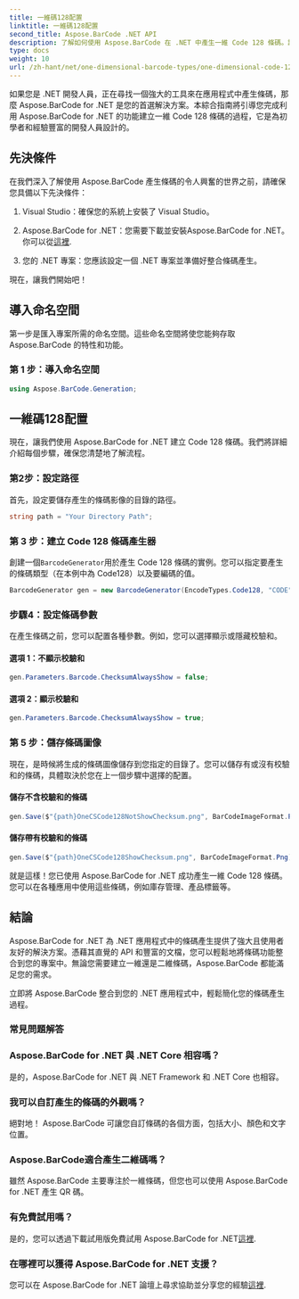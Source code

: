 ```yaml
---
title: 一維碼128配置
linktitle: 一維碼128配置
second_title: Aspose.BarCode .NET API
description: 了解如何使用 Aspose.BarCode 在 .NET 中產生一維 Code 128 條碼。請遵循我們的無縫條碼集成分步指南。
type: docs
weight: 10
url: /zh-hant/net/one-dimensional-barcode-types/one-dimensional-code-128-configuration/
---
```


如果您是 .NET 開發人員，正在尋找一個強大的工具來在應用程式中產生條碼，那麼 Aspose.BarCode for .NET 是您的首選解決方案。本綜合指南將引導您完成利用 Aspose.BarCode for .NET 的功能建立一維 Code 128 條碼的過程，它是為初學者和經驗豐富的開發人員設計的。 

## 先決條件

在我們深入了解使用 Aspose.BarCode 產生條碼的令人興奮的世界之前，請確保您具備以下先決條件：

1. Visual Studio：確保您的系統上安裝了 Visual Studio。

2.  Aspose.BarCode for .NET：您需要下載並安裝Aspose.BarCode for .NET。你可以從[這裡](https://releases.aspose.com/barcode/net/).

3. 您的 .NET 專案：您應該設定一個 .NET 專案並準備好整合條碼產生。

現在，讓我們開始吧！

## 導入命名空間

第一步是匯入專案所需的命名空間。這些命名空間將使您能夠存取 Aspose.BarCode 的特性和功能。

### 第 1 步：導入命名空間

```csharp
using Aspose.BarCode.Generation;
```

## 一維碼128配置

現在，讓我們使用 Aspose.BarCode for .NET 建立 Code 128 條碼。我們將詳細介紹每個步驟，確保您清楚地了解流程。

### 第2步：設定路徑

首先，設定要儲存產生的條碼影像的目錄的路徑。

```csharp
string path = "Your Directory Path";
```

### 第 3 步：建立 Code 128 條碼產生器

創建一個`BarcodeGenerator`用於產生 Code 128 條碼的實例。您可以指定要產生的條碼類型（在本例中為 Code128）以及要編碼的值。

```csharp
BarcodeGenerator gen = new BarcodeGenerator(EncodeTypes.Code128, "CODE");
```

### 步驟4：設定條碼參數

在產生條碼之前，您可以配置各種參數。例如，您可以選擇顯示或隱藏校驗和。

#### 選項 1：不顯示校驗和

```csharp
gen.Parameters.Barcode.ChecksumAlwaysShow = false;
```

#### 選項 2：顯示校驗和

```csharp
gen.Parameters.Barcode.ChecksumAlwaysShow = true;
```

### 第 5 步：儲存條碼圖像

現在，是時候將生成的條碼圖像儲存到您指定的目錄了。您可以儲存有或沒有校驗和的條碼，具體取決於您在上一個步驟中選擇的配置。

#### 儲存不含校驗和的條碼

```csharp
gen.Save($"{path}OneCSCode128NotShowChecksum.png", BarCodeImageFormat.Png);
```

#### 儲存帶有校驗和的條碼

```csharp
gen.Save($"{path}OneCSCode128ShowChecksum.png", BarCodeImageFormat.Png);
```

就是這樣！您已使用 Aspose.BarCode for .NET 成功產生一維 Code 128 條碼。您可以在各種應用中使用這些條碼，例如庫存管理、產品標籤等。

## 結論

Aspose.BarCode for .NET 為 .NET 應用程式中的條碼產生提供了強大且使用者友好的解決方案。憑藉其直覺的 API 和豐富的文檔，您可以輕鬆地將條碼功能整合到您的專案中。無論您需要建立一維還是二維條碼，Aspose.BarCode 都能滿足您的需求。

立即將 Aspose.BarCode 整合到您的 .NET 應用程式中，輕鬆簡化您的條碼產生過程。

### 常見問題解答

### Aspose.BarCode for .NET 與 .NET Core 相容嗎？
是的，Aspose.BarCode for .NET 與 .NET Framework 和 .NET Core 也相容。

### 我可以自訂產生的條碼的外觀嗎？
絕對地！ Aspose.BarCode 可讓您自訂條碼的各個方面，包括大小、顏色和文字位置。

### Aspose.BarCode適合產生二維碼嗎？
雖然 Aspose.BarCode 主要專注於一維條碼，但您也可以使用 Aspose.BarCode for .NET 產生 QR 碼。

### 有免費試用嗎？
是的，您可以透過下載試用版免費試用 Aspose.BarCode for .NET[這裡](https://releases.aspose.com/).

### 在哪裡可以獲得 Aspose.BarCode for .NET 支援？
您可以在 Aspose.BarCode for .NET 論壇上尋求協助並分享您的經驗[這裡](https://forum.aspose.com/c/barcode/13).
